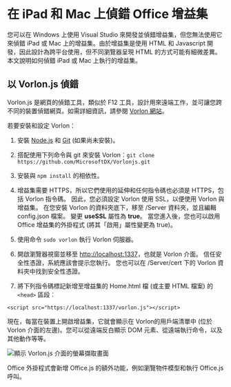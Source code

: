 
# 在 iPad 和 Mac 上偵錯 Office 增益集

您可以在 Windows 上使用 Visual Studio 來開發並偵錯增益集，但您無法使用它來偵錯 iPad 或 Mac 上的增益集。由於增益集是使用 HTML 和 Javascript 開發，因此設計為跨平台使用，但不同瀏覽器呈現 HTML 的方式可能有細微差異。本文說明如何偵錯 iPad 或 Mac 上執行的增益集。 

## 以 Vorlon.js 偵錯 

Vorlon.js 是網頁的偵錯工具，類似於 F12 工具，設計用來遠端工作，並可讓您跨不同的裝置偵錯網頁。如需詳細資訊，請參閱 [Vorlon 網站](http://www.vorlonjs.com)。  

若要安裝和設定 Vorlon： 

1.  安裝 [Node.js](https://nodejs.org) 和 [Git](https://git-scm.com/) (如果尚未安裝)。 

2.  搭配使用下列命令與 git 來安裝 Vorlon︰`git clone https://github.com/MicrosoftDX/Vorlonjs.git`

3.  安裝與 `npm install` 的相依性。

4.  增益集需要 HTTPS，所以它們使用的延伸和任何指令碼也必須是 HTTPS，包括 Vorlon 指令碼。 因此，您必須設定 Vorlon 使用 SSL，以便使用 Vorlon 與增益集。 在您安裝 Vorlon 的資料夾底下，移至 /Server 資料夾，並且編輯 config.json 檔案。 變更 **useSSL** 屬性為 **true**。 當您進入後，您也可以啟用 Office 增益集的外掛程式 (將其「啟用」屬性變更為 true)。 

5.  使用命令 `sudo vorlon` 執行 Vorlon 伺服器。 

6.  開啟瀏覽器視窗並移至 [http://localhost:1337](http://localhost:1337)，也就是 Vorlon 介面。 信任安全性憑證，系統應該會提示您執行。 您也可以在 /Server/cert 下的 Vorlon 資料夾中找到安全性憑證。 

7.  將下列指令碼標記新增至增益集的 Home.html 檔 (或主要 HTML 檔案) 的 `<head>` 區段︰
```    
<script src="https://localhost:1337/vorlon.js"></script>    
```  

現在，每當在裝置上開啟增益集，它就會顯示在 Vorlon的用戶端清單中 (位於 Vorlon 介面的左邊)。您可以從遠端反白顯示 DOM 元素、從遠端執行命令，以及其他動作等等。  

![顯示 Vorlon.js 介面的螢幕擷取畫面](../../images/vorlon_interface.png)

Office 外掛程式會新增 Office.js 的額外功能，例如瀏覽物件模型和執行 Office.js 呼叫。 
